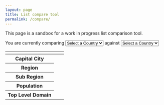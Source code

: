 ```yaml
---
layout: page
title: List compare tool
permalink: /compare/
---
```


This page is a sandbox for a work in progress list comparison tool.

<p>You are currently comparing <select class="dataSelect" id="country-select1">
    <option>Select a Country</option>
    </select> against <select class="dataSelect" id="country-select2">
    <option>Select a Country</option>
    </select></p>
  
  <table class="country-table">
    <thead class="country-table-head">
      <tr>
        <th></th>
        <th id="country-header1"></th>
        <th id="country-header2"></th>
      </tr>
    </thead>
    <tbody class="country-table-body">
      <tr>
        <th>Capital City</th>
        <td id="country-capital1"></td>
        <td id="country-capital2"></td>
      </tr>
      <tr>
        <th>Region</th>
        <td id="country-region1"></td>
        <td id="country-region2"></td>
      </tr>
      <tr>
        <th>Sub Region</th>
        <td id="country-sub-region1"></td>
        <td id="country-sub-region2"></td>
      </tr>
      <tr>
        <th>Population</th>
        <td id="country-population1"></td>
        <td id="country-population2"></td>
      </tr>
      <tr>
        <th>Top Level Domain</th>
        <td id="country-domain1"></td>
        <td id="country-domain2"></td>
      </tr>
    </tbody>
  </table>
<script>
    $('.dataSelect').change(function() {
    const selection = $(this).val()
    let dataColumn = $(this).attr('id')
    let columnNum = dataColumn.substr(dataColumn.length - 1)
    countriesData.done((data) => {
        const country = data.find((country) => country.alpha2Code === selection)
        $(`#country-header${columnNum}`).html(`${country.nativeName}</br>${country.name}</br ><img class="country-flag" src="${country.flag}">`)
        $(`#country-capital${columnNum}`).html(country.capital)
        $(`#country-region${columnNum}`).html(country.region)
        $(`#country-sub-region${columnNum}`).html(country.subregion)
        $(`#country-population${columnNum}`).html(country.population)
        $(`#country-domain${columnNum}`).html(country.topLevelDomain)
    })
    })
</script>